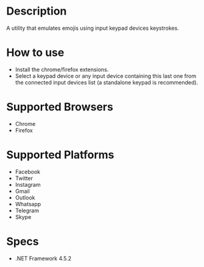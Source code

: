 # Description
  A utility that emulates emojis using input keypad devices keystrokes.
# How to use
  - Install the chrome/firefox extensions.
  - Select a keypad device or any input device containing this last one from the connected input devices list (a standalone keypad is recommended).
# Supported Browsers
  - Chrome
  - Firefox
# Supported Platforms
  - Facebook
  - Twitter
  - Instagram
  - Gmail
  - Outlook
  - Whatsapp
  - Telegram
  - Skype
  # Specs
  - .NET Framework 4.5.2
